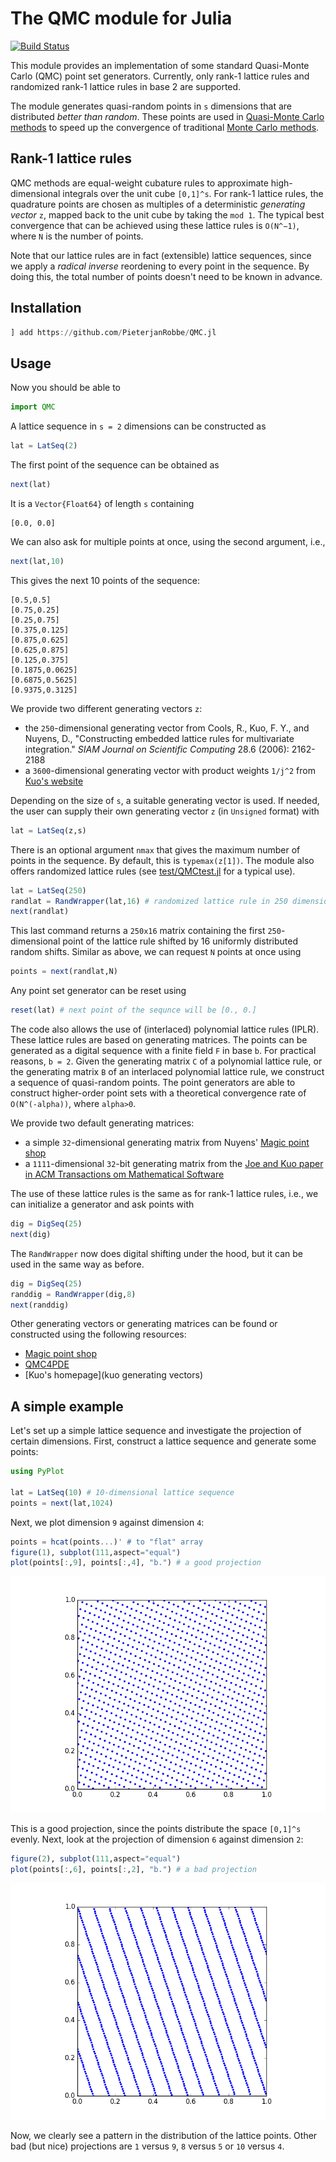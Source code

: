 # The QMC module for Julia
[![Build Status](https://travis-ci.org/PieterjanRobbe/QMC.jl.png)](https://travis-ci.org/PieterjanRobbe/QMC.jl)

This module provides an implementation of some standard Quasi-Monte Carlo (QMC) point set generators.
Currently, only rank-1 lattice rules and randomized rank-1 lattice rules in base 2 are supported.

The module generates quasi-random points in `s` dimensions that are distributed *better than random*.
These points are used in [Quasi-Monte Carlo methods](https://en.wikipedia.org/wiki/Quasi-Monte_Carlo_method) to speed up 
the convergence of traditional [Monte Carlo methods](https://en.wikipedia.org/wiki/Monte_Carlo_method).

## Rank-1 lattice rules

QMC methods are equal-weight cubature rules to approximate high-dimensional integrals over the unit cube `[0,1]^s`. For rank-1 lattice rules, the quadrature points are chosen as multiples of a deterministic *generating vector* `z`, mapped back to the unit cube by taking the `mod 1`. The typical best convergence that can be achieved using these lattice rules is `O(N^−1)`, where `N` is the number of points.

Note that our lattice rules are in fact (extensible) lattice sequences, since we apply a *radical inverse* reordening to every point in the sequence. By doing this, the total number of points doesn't need to be known in advance.

## Installation

```julia
] add https://github.com/PieterjanRobbe/QMC.jl
```

## Usage

Now you should be able to 

```julia
import QMC
```

A lattice sequence in `s = 2` dimensions can be constructed as

```julia
lat = LatSeq(2)
```

The first point of the sequence can be obtained as

```julia
next(lat)
```
It is a `Vector{Float64}` of length `s` containing

```
[0.0, 0.0]
```

We can also ask for multiple points at once, using the second argument, i.e.,

```julia
next(lat,10)
```

This gives the next 10 points of the sequence:

```
[0.5,0.5]      
[0.75,0.25]    
[0.25,0.75]    
[0.375,0.125]  
[0.875,0.625]  
[0.625,0.875]  
[0.125,0.375]  
[0.1875,0.0625]
[0.6875,0.5625]
[0.9375,0.3125]
```

We provide two different generating vectors `z`:

* the `250`-dimensional generating vector from Cools, R., Kuo, F. Y., and Nuyens, D., "Constructing embedded lattice rules for multivariate integration." *SIAM Journal on Scientific Computing* 28.6 (2006): 2162-2188
* a `3600`-dimensional generating vector with product weights `1/j^2` from [Kuo's website](http://web.maths.unsw.edu.au/~fkuo/lattice/)

Depending on the size of `s`, a suitable generating vector is used. If needed, the user can supply their own generating vector `z` (in `Unsigned` format) with

```julia
lat = LatSeq(z,s)
```
There is an optional argument `nmax` that gives the maximum number of points in the sequence. By default, this is `typemax(z[1])`. The module also offers randomized lattice rules (see [test/QMCtest.jl](test/QMCtest.jl) for a typical use).

```julia
lat = LatSeq(250)
randlat = RandWrapper(lat,16) # randomized lattice rule in 250 dimensions with 16 shifts
next(randlat)
```
This last command returns a `250x16` matrix containing the first `250`-dimensional point of the lattice rule shifted by 16 uniformly distributed random shifts. Similar as above, we can request `N` points at once using

```julia
points = next(randlat,N)
```

Any point set generator can be reset using

```julia
reset(lat) # next point of the sequnce will be [0., 0.]
```

The code also allows the use of (interlaced) polynomial lattice rules (IPLR). These lattice rules are based on generating matrices. The points can be generated as a digital sequence with a finite field `F` in base `b`. For practical reasons, `b = 2`. Given the generating matrix `C` of a polynomial lattice rule, or the generating matrix `B` of an interlaced polynomial lattice rule, we construct a sequence of quasi-random points. The point generators are able to construct higher-order point sets with a theoretical convergence rate of `O(N^(-alpha))`, where `alpha>0`.

We provide two default generating matrices:

* a simple `32`-dimensional generating matrix from Nuyens' [Magic point shop](https://people.cs.kuleuven.be/~dirk.nuyens/qmc-generators/) 
* a `1111`-dimensional `32`-bit generating matrix from the [Joe and Kuo paper in ACM Transactions om Mathematical Software](https://people.cs.kuleuven.be/~dirk.nuyens/qmc-generators/sobolmats/)


The use of these lattice rules is the same as for rank-1 lattice rules, i.e., we can initialize a generator and ask points with

```julia
dig = DigSeq(25)
next(dig)
```

The `RandWrapper` now does digital shifting under the hood, but it can be used in the same way as before.

```julia
dig = DigSeq(25)
randdig = RandWrapper(dig,8)
next(randdig)
```

Other generating vectors or generating matrices can be found or constructed using the following resources:

* [Magic point shop](https://people.cs.kuleuven.be/~dirk.nuyens/qmc-generators/)
* [QMC4PDE](https://people.cs.kuleuven.be/~dirk.nuyens/qmc4pde/)
* [Kuo's homepage](kuo generating vectors)

## A simple example

Let's set up a simple lattice sequence and investigate the projection of certain dimensions.
First, construct a lattice sequence and generate some points:

```julia
using PyPlot

lat = LatSeq(10) # 10-dimensional lattice sequence
points = next(lat,1024)
```
Next, we plot dimension `9` against dimension `4`:

```julia
points = hcat(points...)' # to "flat" array
figure(1), subplot(111,aspect="equal")
plot(points[:,9], points[:,4], "b.") # a good projection
```
![projection of dimension 9 versus dimension 4](figures/9_versus_4.png "projection of dimension 9 versus dimension 4")

This is a good projection, since the points distribute the space `[0,1]^s` evenly. Next, look at the projection of dimension `6` against dimension `2`:

```julia
figure(2), subplot(111,aspect="equal")
plot(points[:,6], points[:,2], "b.") # a bad projection
```
![projection of dimension 6 versus dimension 2](figures/6_versus_2.png "projection of dimension 9 versus dimension 4")

Now, we clearly see a pattern in the distribution of the lattice points. Other bad (but nice) projections are `1` versus `9`, `8` versus `5` or `10` versus `4`.
